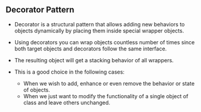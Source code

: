 ## Decorator Pattern

* Decorator is a structural pattern that allows adding new behaviors to objects dynamically by placing them inside
  special wrapper objects.


* Using decorators you can wrap objects countless number of times since both target objects and decorators follow the
  same interface.


* The resulting object will get a stacking behavior of all wrappers.


* This is a good choice in the following cases:
  - When we wish to add, enhance or even remove the behavior or state of objects.
  - When we just want to modify the functionality of a single object of class and leave others unchanged.